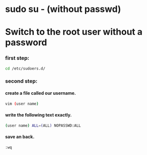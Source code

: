 # sudo su - (without passwd)

# Switch to the root user without a password
### first step:
```bash
cd /etc/sudoers.d/
```

### second step:
#### create a file called our username.
```bash
vim (user name) 
```

#### write the following text exactly.
```bash
(user name) ALL=(ALL) NOPASSWD:ALL
```

#### save an back. 
```bash
:wq
````
